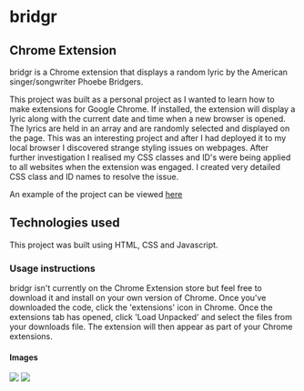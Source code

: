 # bridgr

## Chrome Extension

bridgr is a Chrome extension that displays a random lyric by the American singer/songwriter Phoebe Bridgers.

This project was built as a personal project as I wanted to learn how to make extensions for Google Chrome. If installed, the extension will display a lyric along with the current date and time when a new browser is opened. The lyrics are held in an array and are randomly selected and displayed on the page. This was an interesting project and after I had deployed it to my local browser I discovered strange styling issues on webpages. After further investigation I realised my CSS classes and ID's were being applied to all websites when the extension was engaged. I created very detailed CSS class and ID names to resolve the issue.

An example of the project can be viewed [here](https://bridgr-extension.herokuapp.com/)

## Technologies used
This project was built using HTML, CSS and Javascript.

### Usage instructions
bridgr isn't currently on the Chrome Extension store but feel free to download it and install on your own version of Chrome. Once you've downloaded the code, click the 'extensions' icon in Chrome. Once the extensions tab has opened, click 'Load Unpacked' and select the files from your downloads file. The extension will then appear as part of your Chrome extensions.

#### Images
![](https://res.cloudinary.com/dbdcclhzw/image/upload/v1633397141/Projects/bridgr/bridg2_rlx3lu.png)
![](https://res.cloudinary.com/dbdcclhzw/image/upload/v1633397141/Projects/bridgr/bridg1_snwgtb.png)